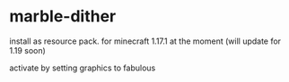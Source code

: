 # marble-dither

install as resource pack. for minecraft 1.17.1 at the moment (will update for 1.19 soon)

activate by setting graphics to fabulous

